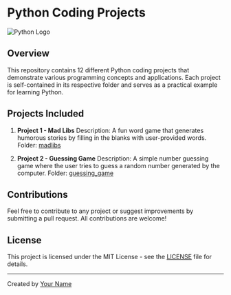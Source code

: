 # Python Coding Projects

![Python Logo](https://www.python.org/static/img/python-logo.png)

## Overview

This repository contains 12 different Python coding projects that demonstrate various programming concepts and applications. Each project is self-contained in its respective folder and serves as a practical example for learning Python.

## Projects Included

1. **Project 1 - Mad Libs**
   Description: A fun word game that generates humorous stories by filling in the blanks with user-provided words.
   Folder: [madlibs](https://github.com/MoiTorVal/Python_Projects/blob/main/madlibs.py)

2. **Project 2 - Guessing Game**
   Description: A simple number guessing game where the user tries to guess a random number generated by the computer.
   Folder: [guessing_game](./guessing_game)



## Contributions

Feel free to contribute to any project or suggest improvements by submitting a pull request. All contributions are welcome!

## License

This project is licensed under the MIT License - see the [LICENSE](./LICENSE) file for details.

---
Created by [Your Name](https://github.com/MoiTorVal)
